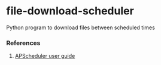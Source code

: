 # file-download-scheduler
Python program to download files between scheduled times


### References
1. [APScheduler user guide](http://apscheduler.readthedocs.io/en/latest/userguide.html#)
